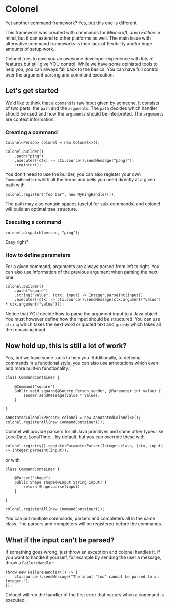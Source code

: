 # Colonel

Yet another command framework? Yes, but this one is different.

This framework was created with commands for _Minecraft: Java Edition_ in mind, but it can extend to other platforms as well.
The main issue with alternative command frameworks is their lack of flexibility and/or huge amounts of setup work.

Colonel tries to give you an awesome developer experience with lots of features but still give YOU control. While we have some opiniated tools to help you,
you can always fall back to the basics. You can have full control over the argument parsing and command execution.

## Let's get started

We'd like to think that a `command` is raw input given by someone. It consists of two parts: the `path` and the `arguments`.
The `path` decides which handler should be used and how the `arguments` should be interpreted. The `arguments` are context information. 

### Creating a command

```
Colonel<Person> colonel = new Colonel<>();

colonel.builder()
    .path("ping")
    .executes((ctx) -> ctx.source().sendMessage("pong!"))
    .register();
```

You don't need to use the builder, you can also register your own `CommandHandler` whith all the horns and bells 
you need directly at a given path with
```
colonel.register("foo bar", new MyPingHandler());
```

The path may also contain spaces (useful for sub-commands) and colonel will build an optimal tree structure.

### Executing a command

```
colonel.dispatch(person, "ping");
```

Easy right?

### How to define parameters

For a given command, arguments are always parsed from left to right. You can also use information of the previous
argument when parsing the next one.

```
colonel.builder()
    .path("square")
    .string("value", (ctx, input) -> Integer.parseInt(input))
    .executes((ctx) -> ctx.source().sendMessage(ctx.argument("value") * ctx.argument("value")));
```

Notice that YOU decide how to parse the argument input to a Java object. You must however define how the input should be
structured. You can use `string` which takes the next word or quoted text and `greedy` which takes all the remaining input.

## Now hold up, this is still a lot of work?

Yes, but we have some tools to help you. Additionally, to defining commands in a functional style, you can also use
annotations which even add more built-in functionality.

```
class CommandContainer {

    @Command("square")
    public void square(@Source Person sender, @Parameter int value) {
        sender.sendMessage(value * value);
    }

}

AnnotatedColonel<Person> colonel = new AnnotatedColonel<>();
colonel.registerAll(new CommandContainer());
```

Colonel will provide parsers for all Java primitives and some other types like LocalDate, LocalTime... by default, but you can override these with

```
colonel.registry().registerParameterParser(Integer.class, (ctx, input) -> Integer.parseInt(input));
```

or with

```
class CommandContainer {

    @Parser("shape")
    public Shape shape(@Input String input) {
        return Shape.parse(input)
    }

}

colonel.registerAll(new CommandContainer());
```

You can put multiple commands, parsers and completers all in the same class. The parsers and completers will be registered before the commands.

## What if the input can't be parsed?

If something goes wrong, just throw an exception and colonel handles it. If you want to handle it yourself, for example by sending the user a message, throw a `FailureHandler`.
```
throw new FailureHandler(() -> {
    ctx.source().sendMessage("The input 'foo' cannot be parsed to an integer.");
});
```

Colonel will run the handler of the first error that occurs when a command is executed.


